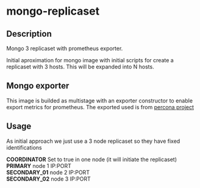 # mongo-replicaset

## Description

Mongo 3 replicaset with prometheus exporter. 

Initial aproximation for mongo image with initial scripts for create a replicaset with 3 hosts. This will be expanded into N hosts.

## Mongo exporter

This image is builded as multistage with an exporter constructor to enable export metrics for prometheus. The exported used is from [percona project](https://github.com/percona/mongodb_exporter)

## Usage 

As initial approach we just use a 3 node replicaset so they have fixed identifications

**COORDINATOR** Set to true in one node (it will initiate the replicaset)  
**PRIMARY** node 1 IP:PORT  
**SECONDARY_01** node 2 IP:PORT  
**SECONDARY_02** node 3 IP:PORT    

